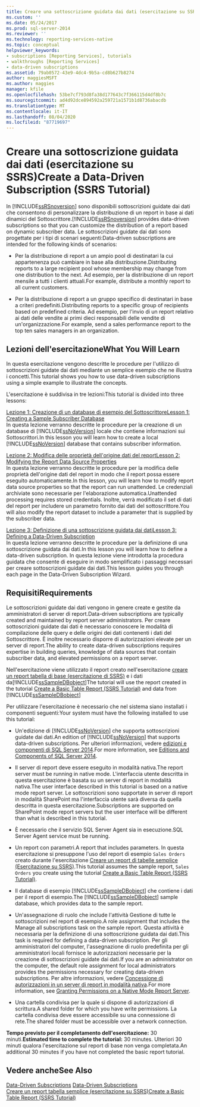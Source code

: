 ```yaml
---
title: Creare una sottoscrizione guidata dai dati (esercitazione su SSRS) | Microsoft Docs
ms.custom: ''
ms.date: 05/24/2017
ms.prod: sql-server-2014
ms.reviewer: ''
ms.technology: reporting-services-native
ms.topic: conceptual
helpviewer_keywords:
- subscriptions [Reporting Services], tutorials
- walkthroughs [Reporting Services]
- data-driven subscriptions
ms.assetid: 79ab0572-43e9-4dc4-9b5a-cd8b627b8274
author: maggiesMSFT
ms.author: maggies
manager: kfile
ms.openlocfilehash: 53be7cf793d8fa38d177643c7f366115d4df8b7c
ms.sourcegitcommit: ad4d92dce894592a259721a1571b1d8736abacdb
ms.translationtype: MT
ms.contentlocale: it-IT
ms.lasthandoff: 08/04/2020
ms.locfileid: "87719697"
---
```

# <a name="create-a-data-driven-subscription-ssrs-tutorial"></a><span data-ttu-id="4ef53-102">Creare una sottoscrizione guidata dai dati (esercitazione su SSRS)</span><span class="sxs-lookup"><span data-stu-id="4ef53-102">Create a Data-Driven Subscription (SSRS Tutorial)</span></span>
  <span data-ttu-id="4ef53-103">In [!INCLUDE[ssRSnoversion](../includes/ssrsnoversion-md.md)] sono disponibili sottoscrizioni guidate dai dati che consentono di personalizzare la distribuzione di un report in base ai dati dinamici del Sottoscrittore.</span><span class="sxs-lookup"><span data-stu-id="4ef53-103">[!INCLUDE[ssRSnoversion](../includes/ssrsnoversion-md.md)] provides data-driven subscriptions so that you can customize the distribution of a report based on dynamic subscriber data.</span></span> <span data-ttu-id="4ef53-104">Le sottoscrizioni guidate dai dati sono progettate per i tipi di scenari seguenti:</span><span class="sxs-lookup"><span data-stu-id="4ef53-104">Data-driven subscriptions are intended for the following kinds of scenarios:</span></span>  
  
-   <span data-ttu-id="4ef53-105">Per la distribuzione di report a un ampio pool di destinatari la cui appartenenza può cambiare in base alla distribuzione.</span><span class="sxs-lookup"><span data-stu-id="4ef53-105">Distributing reports to a large recipient pool whose membership may change from one distribution to the next.</span></span> <span data-ttu-id="4ef53-106">Ad esempio, per la distribuzione di un report mensile a tutti i clienti attuali.</span><span class="sxs-lookup"><span data-stu-id="4ef53-106">For example, distribute a monthly report to all current customers.</span></span>  
  
-   <span data-ttu-id="4ef53-107">Per la distribuzione di report a un gruppo specifico di destinatari in base a criteri predefiniti.</span><span class="sxs-lookup"><span data-stu-id="4ef53-107">Distributing reports to a specific group of recipients based on predefined criteria.</span></span> <span data-ttu-id="4ef53-108">Ad esempio, per l'invio di un report relativo ai dati delle vendite ai primi dieci responsabili delle vendite di un'organizzazione.</span><span class="sxs-lookup"><span data-stu-id="4ef53-108">For example, send a sales performance report to the top ten sales managers in an organization.</span></span>  
  
## <a name="what-you-will-learn"></a><span data-ttu-id="4ef53-109">Lezioni dell'esercitazione</span><span class="sxs-lookup"><span data-stu-id="4ef53-109">What You Will Learn</span></span>  
 <span data-ttu-id="4ef53-110">In questa esercitazione vengono descritte le procedure per l'utilizzo di sottoscrizioni guidate dai dati mediante un semplice esempio che ne illustra i concetti.</span><span class="sxs-lookup"><span data-stu-id="4ef53-110">This tutorial shows you how to use data-driven subscriptions using a simple example to illustrate the concepts.</span></span>  
  
 <span data-ttu-id="4ef53-111">L'esercitazione è suddivisa in tre lezioni:</span><span class="sxs-lookup"><span data-stu-id="4ef53-111">This tutorial is divided into three lessons:</span></span>  
  
 [<span data-ttu-id="4ef53-112">Lezione 1: Creazione di un database di esempio del Sottoscrittore</span><span class="sxs-lookup"><span data-stu-id="4ef53-112">Lesson 1: Creating a Sample Subscriber Database</span></span>](lesson-1-creating-a-sample-subscriber-database.md)  
 <span data-ttu-id="4ef53-113">In questa lezione verranno descritte le procedure per la creazione di un database di [!INCLUDE[ssNoVersion](../includes/ssnoversion-md.md)] locale che contiene informazioni sui Sottoscrittori.</span><span class="sxs-lookup"><span data-stu-id="4ef53-113">In this lesson you will learn how to create a local [!INCLUDE[ssNoVersion](../includes/ssnoversion-md.md)] database that contains subscriber information.</span></span>  
  
 [<span data-ttu-id="4ef53-114">Lezione 2: Modifica delle proprietà dell'origine dati del report</span><span class="sxs-lookup"><span data-stu-id="4ef53-114">Lesson 2: Modifying the Report Data Source Properties</span></span>](lesson-2-modifying-the-report-data-source-properties.md)  
 <span data-ttu-id="4ef53-115">In questa lezione verranno descritte le procedure per la modifica delle proprietà dell'origine dati del report in modo che il report possa essere eseguito automaticamente.</span><span class="sxs-lookup"><span data-stu-id="4ef53-115">In this lesson, you will learn how to modify report data source properties so that the report can run unattended.</span></span> <span data-ttu-id="4ef53-116">Le credenziali archiviate sono necessarie per l'elaborazione automatica.</span><span class="sxs-lookup"><span data-stu-id="4ef53-116">Unattended processing requires stored credentials.</span></span> <span data-ttu-id="4ef53-117">Inoltre, verrà modificato il set di dati del report per includere un parametro fornito dai dati del sottoscrittore.</span><span class="sxs-lookup"><span data-stu-id="4ef53-117">You will also modify the report dataset to include a parameter that is supplied by the subscriber data.</span></span>  
  
 [<span data-ttu-id="4ef53-118">Lezione 3: Definizione di una sottoscrizione guidata dai dati</span><span class="sxs-lookup"><span data-stu-id="4ef53-118">Lesson 3: Defining a Data-Driven Subscription</span></span>](lesson-3-defining-a-data-driven-subscription.md)  
 <span data-ttu-id="4ef53-119">In questa lezione verranno descritte le procedure per la definizione di una sottoscrizione guidata dai dati.</span><span class="sxs-lookup"><span data-stu-id="4ef53-119">In this lesson you will learn how to define a data-driven subscription.</span></span> <span data-ttu-id="4ef53-120">In questa lezione viene introdotta la procedura guidata che consente di eseguire in modo semplificato i passaggi necessari per creare sottoscrizioni guidate dai dati.</span><span class="sxs-lookup"><span data-stu-id="4ef53-120">This lesson guides you through each page in the Data-Driven Subscription Wizard.</span></span>  
  
## <a name="requirements"></a><span data-ttu-id="4ef53-121">Requisiti</span><span class="sxs-lookup"><span data-stu-id="4ef53-121">Requirements</span></span>  
 <span data-ttu-id="4ef53-122">Le sottoscrizioni guidate dai dati vengono in genere create e gestite da amministratori di server di report.</span><span class="sxs-lookup"><span data-stu-id="4ef53-122">Data-driven subscriptions are typically created and maintained by report server administrators.</span></span> <span data-ttu-id="4ef53-123">Per creare sottoscrizioni guidate dai dati è necessario conoscere le modalità di compilazione delle query e delle origini dei dati contenenti i dati del Sottoscrittore. È inoltre necessario disporre di autorizzazioni elevate per un server di report.</span><span class="sxs-lookup"><span data-stu-id="4ef53-123">The ability to create data-driven subscriptions requires expertise in building queries, knowledge of data sources that contain subscriber data, and elevated permissions on a report server.</span></span>  
  
 <span data-ttu-id="4ef53-124">Nell'esercitazione viene utilizzato il report creato nell'esercitazione [creare un report tabella di base &#40;esercitazione di SSRS&#41;](create-a-basic-table-report-ssrs-tutorial.md) e i dati da[!INCLUDE[ssSampleDBobject](../includes/sssampledbobject-md.md)]</span><span class="sxs-lookup"><span data-stu-id="4ef53-124">The tutorial will use the report created in the tutorial [Create a Basic Table Report &#40;SSRS Tutorial&#41;](create-a-basic-table-report-ssrs-tutorial.md) and data from [!INCLUDE[ssSampleDBobject](../includes/sssampledbobject-md.md)]</span></span>  
  
 <span data-ttu-id="4ef53-125">Per utilizzare l'esercitazione è necessario che nel sistema siano installati i componenti seguenti:</span><span class="sxs-lookup"><span data-stu-id="4ef53-125">Your system must have the following installed to use this tutorial:</span></span>  
  
-   <span data-ttu-id="4ef53-126">Un'edizione di [!INCLUDE[ssNoVersion](../includes/ssnoversion-md.md)] che supporta sottoscrizioni guidate dai dati.</span><span class="sxs-lookup"><span data-stu-id="4ef53-126">An edition of [!INCLUDE[ssNoVersion](../includes/ssnoversion-md.md)] that supports data-driven subscriptions.</span></span> <span data-ttu-id="4ef53-127">Per ulteriori informazioni, vedere [edizioni e componenti di SQL Server 2014](../sql-server/editions-and-components-of-sql-server-2016.md).</span><span class="sxs-lookup"><span data-stu-id="4ef53-127">For more information, see [Editions and Components of SQL Server 2014](../sql-server/editions-and-components-of-sql-server-2016.md).</span></span>  
  
-   <span data-ttu-id="4ef53-128">Il server di report deve essere eseguito in modalità nativa.</span><span class="sxs-lookup"><span data-stu-id="4ef53-128">The report server must be running in native mode.</span></span> <span data-ttu-id="4ef53-129">L'interfaccia utente descritta in questa esercitazione è basata su un server di report in modalità nativa.</span><span class="sxs-lookup"><span data-stu-id="4ef53-129">The user interface described in this tutorial is based on a native mode report server.</span></span> <span data-ttu-id="4ef53-130">Le sottoscrizioni sono supportate in server di report in modalità SharePoint ma l'interfaccia utente sarà diversa da quella descritta in questa esercitazione.</span><span class="sxs-lookup"><span data-stu-id="4ef53-130">Subscriptions are supported on SharePoint mode report servers but the user interface will be different than what is described in this tutorial.</span></span>  
  
-   <span data-ttu-id="4ef53-131">È necessario che il servizio SQL Server Agent sia in esecuzione.</span><span class="sxs-lookup"><span data-stu-id="4ef53-131">SQL Server Agent service must be running.</span></span>  
  
-   <span data-ttu-id="4ef53-132">Un report con parametri.</span><span class="sxs-lookup"><span data-stu-id="4ef53-132">A report that includes parameters.</span></span> <span data-ttu-id="4ef53-133">In questa esercitazione si presuppone l'uso del report di esempio `Sales Orders` creato durante l'esercitazione [Creare un report di tabelle semplice &#40;Esercitazione su SSRS&#41;](create-a-basic-table-report-ssrs-tutorial.md).</span><span class="sxs-lookup"><span data-stu-id="4ef53-133">This tutorial assumes the sample report, `Sales Orders` you create using the tutorial [Create a Basic Table Report &#40;SSRS Tutorial&#41;](create-a-basic-table-report-ssrs-tutorial.md).</span></span>  
  
-   <span data-ttu-id="4ef53-134">Il database di esempio [!INCLUDE[ssSampleDBobject](../includes/sssampledbobject-md.md)] che contiene i dati per il report di esempio.</span><span class="sxs-lookup"><span data-stu-id="4ef53-134">The [!INCLUDE[ssSampleDBobject](../includes/sssampledbobject-md.md)] sample database, which provides data to the sample report.</span></span>  
  
-   <span data-ttu-id="4ef53-135">Un'assegnazione di ruolo che include l'attività Gestione di tutte le sottoscrizioni nel report di esempio.</span><span class="sxs-lookup"><span data-stu-id="4ef53-135">A role assignment that includes the Manage all subscriptions task on the sample report.</span></span> <span data-ttu-id="4ef53-136">Questa attività è necessaria per la definizione di una sottoscrizione guidata dai dati.</span><span class="sxs-lookup"><span data-stu-id="4ef53-136">This task is required for defining a data-driven subscription.</span></span> <span data-ttu-id="4ef53-137">Per gli amministratori del computer, l'assegnazione di ruolo predefinita per gli amministratori locali fornisce le autorizzazioni necessarie per la creazione di sottoscrizioni guidate dai dati.</span><span class="sxs-lookup"><span data-stu-id="4ef53-137">If you are an administrator on the computer, the default role assignment for local administrators provides the permissions necessary for creating data-driven subscriptions.</span></span> <span data-ttu-id="4ef53-138">Per altre informazioni, vedere [Concessione di autorizzazioni in un server di report in modalità nativa](security/granting-permissions-on-a-native-mode-report-server.md).</span><span class="sxs-lookup"><span data-stu-id="4ef53-138">For more information, see [Granting Permissions on a Native Mode Report Server](security/granting-permissions-on-a-native-mode-report-server.md).</span></span>  
  
-   <span data-ttu-id="4ef53-139">Una cartella condivisa per la quale si dispone di autorizzazioni di scrittura.</span><span class="sxs-lookup"><span data-stu-id="4ef53-139">A shared folder for which you have write permissions.</span></span> <span data-ttu-id="4ef53-140">La cartella condivisa deve essere accessibile su una connessione di rete.</span><span class="sxs-lookup"><span data-stu-id="4ef53-140">The shared folder must be accessible over a network connection.</span></span>  
  
 <span data-ttu-id="4ef53-141">**Tempo previsto per il completamento dell'esercitazione:** 30 minuti.</span><span class="sxs-lookup"><span data-stu-id="4ef53-141">**Estimated time to complete the tutorial:** 30 minutes.</span></span> <span data-ttu-id="4ef53-142">Ulteriori 30 minuti qualora l'esercitazione sul report di base non venga completata.</span><span class="sxs-lookup"><span data-stu-id="4ef53-142">An additional 30 minutes if you have not completed the basic report tutorial.</span></span>  
  
## <a name="see-also"></a><span data-ttu-id="4ef53-143">Vedere anche</span><span class="sxs-lookup"><span data-stu-id="4ef53-143">See Also</span></span>  
 <span data-ttu-id="4ef53-144">[Data-Driven Subscriptions](subscriptions/data-driven-subscriptions.md) </span><span class="sxs-lookup"><span data-stu-id="4ef53-144">[Data-Driven Subscriptions](subscriptions/data-driven-subscriptions.md) </span></span>  
 [<span data-ttu-id="4ef53-145">Creare un report tabella semplice &#40;esercitazione su SSRS&#41;</span><span class="sxs-lookup"><span data-stu-id="4ef53-145">Create a Basic Table Report &#40;SSRS Tutorial&#41;</span></span>](create-a-basic-table-report-ssrs-tutorial.md)  
  
  

